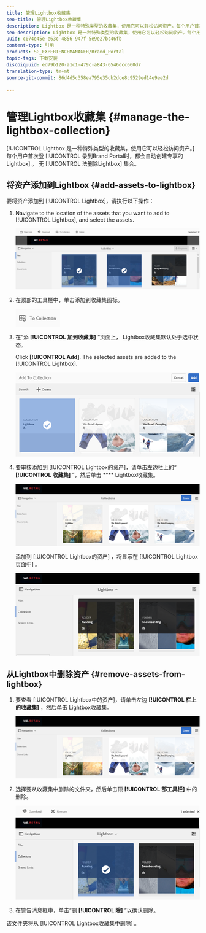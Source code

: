 ```yaml
---
title: 管理Lightbox收藏集
seo-title: 管理Lightbox收藏集
description: Lightbox 是一种特殊类型的收藏集，使用它可以轻松访问资产。每个用户首次登录Brand Portal时，都会自动创建专用的Lightbox。 无法删除Lightbox集合。
seo-description: Lightbox 是一种特殊类型的收藏集，使用它可以轻松访问资产。每个用户首次登录Brand Portal时，都会自动创建专用的Lightbox。 无法删除Lightbox集合。
uuid: c074e45e-e63c-4856-947f-5e9e27bc46fb
content-type: 引用
products: SG_EXPERIENCEMANAGER/Brand_Portal
topic-tags: 下载安装
discoiquuid: ed79b120-a1c1-479c-a843-6546dcc660d7
translation-type: tm+mt
source-git-commit: 86d4d5c358ea795e35db2dce8c9529ed14e9ee2d

---
```



# 管理Lightbox收藏集 {#manage-the-lightbox-collection}

[!UICONTROL Lightbox 是一种特殊类型的收藏集，使用它可以轻松访问资产。]每个用户首次登 [!UICONTROL 录到Brand Portal时，都会自动创建专享的Lightbox] 。 无 [!UICONTROL 法删除Lightbox] 集合。

## 将资产添加到Lightbox {#add-assets-to-lightbox}

要将资产添加到 [!UICONTROL Lightbox]，请执行以下操作：

1. Navigate to the location of the assets that you want to add to [!UICONTROL Lightbox], and select the assets.

   ![](assets/link_sharing_assetselection.png)

1. 在顶部的工具栏中，单击添加到收藏集图标。

   ![](assets/add_to_collection.png)

1. 在“添 **[!UICONTROL 加到收藏集]** ”页面上，  Lightbox收藏集默认处于选中状态。

   Click **[!UICONTROL Add]**. The selected assets are added to the [!UICONTROL Lightbox].

   ![](assets/add_to_collectionlightbox.png)

1. 要审核添加到 [!UICONTROL Lightbox的资产]，请单击左边栏上的“ **[!UICONTROL 收藏集]** ”，然后单击 **** Lightbox收藏集。

   ![](assets/collections_lightbox.png)

   添加到 [!UICONTROL Lightbox的资产] ，将显示在 [!UICONTROL Lightbox页面中] 。

   ![](assets/added_to_collectionlightbox.png)

## 从Lightbox中删除资产 {#remove-assets-from-lightbox}

1. 要查看 [!UICONTROL Lightbox中的资产]，请单击左边 **[!UICONTROL 栏上的收藏集]** ，然后单击  Lightbox收藏集。

   ![](assets/collections_lightbox-1.png)

1. 选择要从收藏集中删除的文件夹，然后单击顶 **[!UICONTROL 部工具栏]** 中的删除。

   ![](assets/collections_lightboxdelete.png)

1. 在警告消息框中，单击“删 **[!UICONTROL 除]** ”以确认删除。

该文件夹将从 [!UICONTROL Lightbox收藏集中删除] 。
